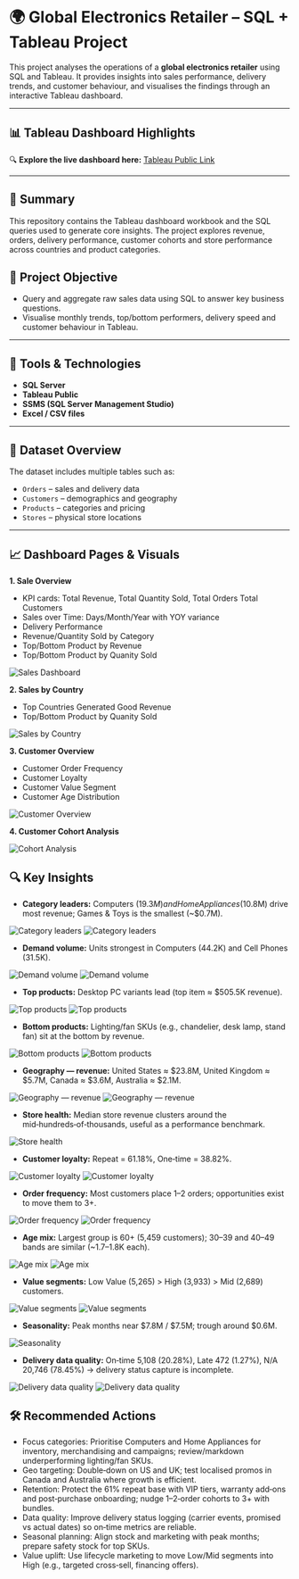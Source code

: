 # 🌍 Global Electronics Retailer – SQL + Tableau Project

This project analyses the operations of a **global electronics retailer** using SQL and Tableau. It provides insights into sales performance, delivery trends, and customer behaviour, and visualises the findings through an interactive Tableau dashboard.

---

## 📊 Tableau Dashboard Highlights

🔍 **Explore the live dashboard here:** [Tableau Public Link](https://public.tableau.com/app/profile/jamie.chau/vizzes)

---

## 📌 Summary

This repository contains the Tableau dashboard workbook and the SQL queries used to generate core insights. The project explores revenue, orders, delivery performance, customer cohorts and store performance across countries and product categories.

## 🎯 Project Objective

- Query and aggregate raw sales data using SQL to answer key business questions.
- Visualise monthly trends, top/bottom performers, delivery speed and customer behaviour in Tableau.

---

## 🧰 Tools & Technologies

- **SQL Server**  
- **Tableau Public**  
- **SSMS (SQL Server Management Studio)**  
- **Excel / CSV files**

---

## 📁 Dataset Overview

The dataset includes multiple tables such as:

- `Orders` – sales and delivery data  
- `Customers` – demographics and geography  
- `Products` – categories and pricing  
- `Stores` – physical store locations  

---

## 📈  Dashboard Pages & Visuals

**1. Sale Overview** 

   - KPI cards: Total Revenue,  Total Quantity Sold, Total Orders Total Customers
   - Sales over Time: Days/Month/Year with YOY variance
   - Delivery Performance
   - Revenue/Quantity Sold by Category
   - Top/Bottom Product by Revenue
   - Top/Bottom Product by Quanity Sold

![Sales Dashboard](assets/Dashboard-Pages-&-Visuals/sales-dashboard.png)

**2. Sales by Country**

   - Top Countries Generated Good Revenue
   - Top/Bottom Product by Quanity Sold

![Sales by Country](assets/Dashboard-Pages-&-Visuals/sales-by-country.png)
   
**3. Customer Overview**

   - Customer Order Frequency
   - Customer Loyalty
   - Customer Value Segment
   - Customer Age Distribution

![Customer Overview](assets/Dashboard-Pages-&-Visuals/customers-overview.png)

**4. Customer Cohort Analysis**

![Cohort Analysis](assets/Dashboard-Pages-&-Visuals/cohort-analysis.png)

     
## 🔍 Key Insights
     
- **Category leaders:** Computers ($19.3M) and Home Appliances ($10.8M) drive most revenue; Games & Toys is the smallest (~$0.7M).

![Category leaders](assets/Key-Insights/category-leaders.png) ![Category leaders](assets/Key-Insights/category-leaders-sql.png)

- **Demand volume:** Units strongest in Computers (44.2K) and Cell Phones (31.5K).

![Demand volume](assets/Key-Insights/demand-volume.png) ![Demand volume](assets/Key-Insights/demand-volume-sql.png)

- **Top products:** Desktop PC variants lead (top item ≈ $505.5K revenue).

![Top products](assets/Key-Insights/top-products.png) ![Top products](assets/Key-Insights/top-products-sql.png)

- **Bottom products:** Lighting/fan SKUs (e.g., chandelier, desk lamp, stand fan) sit at the bottom by revenue.

![Bottom products](assets/Key-Insights/bottom-products.png) ![Bottom products](assets/Key-Insights/bottom-products-sql.png)

- **Geography — revenue:** United States ≈ $23.8M, United Kingdom ≈ $5.7M, Canada ≈ $3.6M, Australia ≈ $2.1M.

![Geography — revenue](assets/Key-Insights/geography-revenue.png) ![Geography — revenue](assets/Key-Insights/geography-revenue-sql.png)

- **Store health:** Median store revenue clusters around the mid‑hundreds‑of‑thousands, useful as a performance benchmark.

![Store health](assets/Key-Insights/store-health.png) 

- **Customer loyalty:** Repeat = 61.18%, One‑time = 38.82%.

![Customer loyalty](assets/Key-Insights/customer-loyalty.png) ![Customer loyalty](assets/Key-Insights/customer-loyalty-sql.png)

- **Order frequency:** Most customers place 1–2 orders; opportunities exist to move them to 3+.

![Order frequency](assets/Key-Insights/order-frequency.png) ![Order frequency](assets/Key-Insights/order-frequency-sql.png)

- **Age mix:** Largest group is 60+ (5,459 customers); 30–39 and 40–49 bands are similar (~1.7–1.8K each).

![Age mix](assets/Key-Insights/age-mix.png) ![Age mix](assets/Key-Insights/age-mix-sql.png)

- **Value segments:** Low Value (5,265) > High (3,933) > Mid (2,689) customers.

![Value segments](assets/Key-Insights/value-segments.png) ![Value segments](assets/Key-Insights/value-segments-sql.png)

- **Seasonality:** Peak months near $7.8M / $7.5M; trough around $0.6M.

![Seasonality](assets/Key-Insights/Seasonality.png) 

- **Delivery data quality:** On‑time 5,108 (20.28%), Late 472 (1.27%), N/A 20,746 (78.45%) → delivery status capture is incomplete.

![Delivery data quality](assets/Key-Insights/delivery-data-quality.png) ![Delivery data quality](assets/Key-Insights/delivery-data-quality-sql.png)

## 🛠️ Recommended Actions

- Focus categories: Prioritise Computers and Home Appliances for inventory, merchandising and campaigns; review/markdown underperforming lighting/fan SKUs.
- Geo targeting: Double‑down on US and UK; test localised promos in Canada and Australia where growth is efficient.
- Retention: Protect the 61% repeat base with VIP tiers, warranty add‑ons and post‑purchase onboarding; nudge 1–2‑order cohorts to 3+ with bundles.
- Data quality: Improve delivery status logging (carrier events, promised vs actual dates) so on‑time metrics are reliable.
- Seasonal planning: Align stock and marketing with peak months; prepare safety stock for top SKUs.
- Value uplift: Use lifecycle marketing to move Low/Mid segments into High (e.g., targeted cross‑sell, financing offers).
